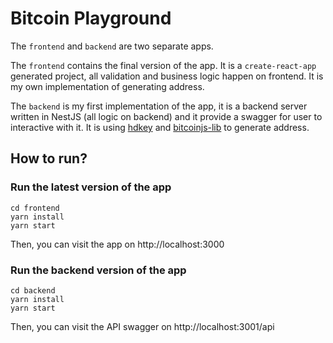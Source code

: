 # Bitcoin Playground

The `frontend` and `backend` are two separate apps.

The `frontend` contains the final version of the app. It is a `create-react-app` generated project, all validation and business logic happen on frontend. It is my own implementation of generating address.

The `backend` is my first implementation of the app, it is a backend server written in NestJS (all logic on backend) and it provide a swagger for user to interactive with it. It is using [hdkey](https://github.com/cryptocoinjs/hdkey) and [bitcoinjs-lib](https://github.com/bitcoinjs/bitcoinjs-lib) to generate address.

## How to run?

### Run the latest version of the app

```
cd frontend
yarn install
yarn start
```

Then, you can visit the app on http://localhost:3000

### Run the backend version of the app

```
cd backend
yarn install
yarn start
```

Then, you can visit the API swagger on http://localhost:3001/api

